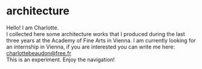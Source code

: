 # architecture

Hello! I am Charlotte.<br>
I collected here some architecture works that I produced during the last three years at the Academy of Fine Arts in Vienna.
I am currently looking for an internship in Vienna, if you are interested you can write me here: charlottebeaudon@free.fr<br>
This is an experiment. Enjoy the navigation!

